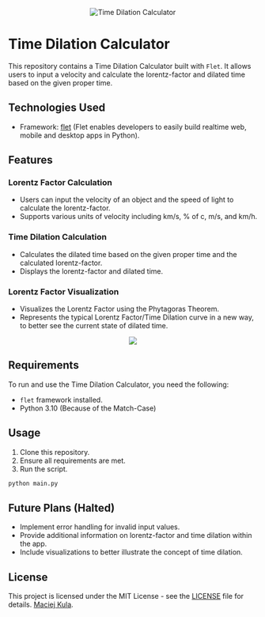 <p align="center">
  <img src="https://cloud.mcjkula.com/index.php/apps/files_sharing/publicpreview/kcsyNFswBZAGCe6?file=/&fileId=87204&x=3600&y=2338&a=true" alt="Time Dilation Calculator" width="auto" height="auto">
</p>

# Time Dilation Calculator

This repository contains a Time Dilation Calculator built with `Flet`. It allows users to input a velocity and calculate the lorentz-factor and dilated time based on the given proper time.

## Technologies Used

- Framework: [flet](https://github.com/flet-dev/flet) (Flet enables developers to easily build realtime web, mobile and desktop apps in Python).

## Features

### Lorentz Factor Calculation
- Users can input the velocity of an object and the speed of light to calculate the lorentz-factor.
- Supports various units of velocity including km/s, % of c, m/s, and km/h.

### Time Dilation Calculation
- Calculates the dilated time based on the given proper time and the calculated lorentz-factor.
- Displays the lorentz-factor and dilated time.

### Lorentz Factor Visualization
- Visualizes the Lorentz Factor using the Phytagoras Theorem.
- Represents the typical Lorentz Factor/Time Dilation curve in a new way, to better see the current state of dilated time.

<p align="center">
  <img src="./output_centered.gif">
</p>

## Requirements

To run and use the Time Dilation Calculator, you need the following:

- `flet` framework installed.
- Python 3.10 (Because of the Match-Case)

## Usage

1. Clone this repository.
2. Ensure all requirements are met.
3. Run the script.

```bash
python main.py
```

## Future Plans (Halted)
- Implement error handling for invalid input values.
- Provide additional information on lorentz-factor and time dilation within the app.
- Include visualizations to better illustrate the concept of time dilation.

## License
This project is licensed under the MIT License - see the [LICENSE](LICENSE) file for details. [Maciej Kula](https://github.com/mcjkula).